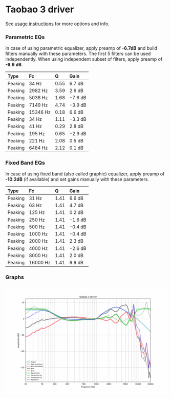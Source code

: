 # Taobao 3 driver
See [usage instructions](https://github.com/jaakkopasanen/AutoEq#usage) for more options and info.

### Parametric EQs
In case of using parametric equalizer, apply preamp of **-6.7dB** and build filters manually
with these parameters. The first 5 filters can be used independently.
When using independent subset of filters, apply preamp of **-6.9 dB**.

| Type    | Fc       |    Q | Gain    |
|:--------|:---------|:-----|:--------|
| Peaking | 34 Hz    | 0.55 | 6.7 dB  |
| Peaking | 2982 Hz  | 3.59 | 2.6 dB  |
| Peaking | 5038 Hz  | 1.68 | -7.6 dB |
| Peaking | 7149 Hz  | 4.74 | -3.9 dB |
| Peaking | 15346 Hz | 0.18 | 6.6 dB  |
| Peaking | 34 Hz    | 1.11 | -3.3 dB |
| Peaking | 41 Hz    | 0.29 | 2.8 dB  |
| Peaking | 195 Hz   | 0.65 | -2.9 dB |
| Peaking | 221 Hz   | 2.08 | 0.5 dB  |
| Peaking | 6484 Hz  | 2.12 | 0.1 dB  |

### Fixed Band EQs
In case of using fixed band (also called graphic) equalizer, apply preamp of **-10.2dB**
(if available) and set gains manually with these parameters.

| Type    | Fc       |    Q | Gain    |
|:--------|:---------|:-----|:--------|
| Peaking | 31 Hz    | 1.41 | 6.6 dB  |
| Peaking | 63 Hz    | 1.41 | 4.7 dB  |
| Peaking | 125 Hz   | 1.41 | 0.2 dB  |
| Peaking | 250 Hz   | 1.41 | -1.6 dB |
| Peaking | 500 Hz   | 1.41 | -0.4 dB |
| Peaking | 1000 Hz  | 1.41 | -0.4 dB |
| Peaking | 2000 Hz  | 1.41 | 2.3 dB  |
| Peaking | 4000 Hz  | 1.41 | -2.6 dB |
| Peaking | 8000 Hz  | 1.41 | 2.0 dB  |
| Peaking | 16000 Hz | 1.41 | 9.9 dB  |

### Graphs
![](./Taobao%203%20driver.png)